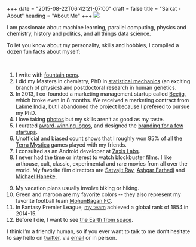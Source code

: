 +++
date = "2015-08-22T06:42:21-07:00"
draft = false
title = "Saikat - About"
heading = "About Me"
+++
<img src="/img/sbanerj_profile_01.jpg" class="profile">

I am passionate about machine learning, parallel computing, physics and chemistry, history and politics, and all things data science.
<!--- I enjoy being perfect -->
<!--- and I know it can be liberating or exhausting trying to be perfect. -->
<!--- it can break you if you let it or improve you if you embrace it. -->
To let you know about my personality, skills and hobbies, I compiled a dozen fun facts about myself:
<p class=clear>&nbsp;</p>

1. I write with [fountain pens](https://www.reddit.com/r/fountainpens/).
2. I did my Masters in chemistry, PhD in [statistical mechanics](https://www.amazon.com/dp/1482299860/) (an exciting branch of physics) and postdoctoral research in human genetics.
3. In 2013, I co-founded a marketing management startup called [Beejig](https://web.archive.org/web/20160314203753/http://www.beejig.com/), which broke even in 8 months. We received a marketing contract from [Lakme India](https://www.lakmeindia.com/), but I abandoned the project because I prefered to pursue my PhD.
4. I love taking [photos](https://500px.com/banskt) but my skills aren’t as good as my taste.
5. I curated [award-winning logos](http://www.logogala.com/gallery/details/thera-brands/), and designed the [branding for a few startups](https://www.behance.net/banskt).
6. Unofficial and biased count shows that I roughly won 95% of all the [Terra Mystica](https://boardgamegeek.com/boardgame/120677/terra-mystica) games played with my friends.
7. I consulted as an Android developer at [Zaxis Labs](https://zaxislabs.com/).
8. I never had the time or interest to watch blockbuster films. I like arthouse, cult, classic, experimental and rare movies from all over the world. My favorite film directors are [Satyajit Ray](https://www.theguardian.com/commentisfree/2013/jul/22/satyajit-ray-artifice-honesty-film), [Ashgar Farhadi](https://en.wikipedia.org/wiki/Asghar_Farhadi) and [Michael Haneke](https://en.wikipedia.org/wiki/Michael_Haneke).
<!-- 6. Nice websites fascinate me: I designed and developed a few of them as a freelancer. -->
9. My vacation plans usually involve biking or hiking.
10. Green and maroon are my favorite colors -- they also represent my favorite football team [MohunBagan FC](https://en.wikipedia.org/wiki/Mohun_Bagan_A.C.).
11. In Fantasy Premier League, [my team](https://fantasy.premierleague.com/a/entry/760063/history) achieved a global rank of 1854 in 2014-15.
12. Before I die, I want to see [the Earth from space](https://www.nasa.gov/image-feature/goddard/a-sky-view-of-earth-from-suomi-npp).

I think I’m a friendly human, so if you ever want to talk to me don’t hesitate to say hello on [twitter](https://twitter.com/banskt), via [email](hellosbanerj) or in person.
